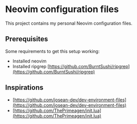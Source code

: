 # Neovim configuration files
This project contains my personal Neovim configuration files.

## Prerequisites
Some requirements to get this setup working:
* Installed neovim
* Installed ripgrep [https://github.com/BurntSushi/ripgrep](https://github.com/BurntSushi/ripgrep)

## Inspirations
* [https://github.com/josean-dev/dev-environment-files](https://github.com/josean-dev/dev-environment-files)
* [https://github.com/ThePrimeagen/init.lua](https://github.com/ThePrimeagen/init.lua)
